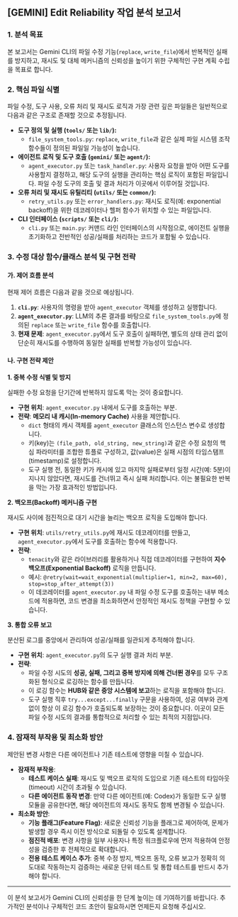 ## **[GEMINI] Edit Reliability 작업 분석 보고서**

### **1. 분석 목표**

본 보고서는 Gemini CLI의 파일 수정 기능(`replace`, `write_file`)에서 반복적인 실패를 방지하고, 재시도 및 대체 메커니즘의 신뢰성을 높이기 위한 구체적인 구현 계획 수립을 목표로 합니다.

### **2. 핵심 파일 식별**

파일 수정, 도구 사용, 오류 처리 및 재시도 로직과 가장 관련 깊은 파일들은 일반적으로 다음과 같은 구조로 존재할 것으로 추정됩니다.

* **도구 정의 및 실행 (`tools/` 또는 `lib/`):**
    * `file_system_tools.py`: `replace`, `write_file`과 같은 실제 파일 시스템 조작 함수들이 정의된 파일일 가능성이 높습니다.
* **에이전트 로직 및 도구 호출 (`gemini/` 또는 `agent/`):**
    * `agent_executor.py` 또는 `task_handler.py`: 사용자 요청을 받아 어떤 도구를 사용할지 결정하고, 해당 도구의 실행을 관리하는 핵심 로직이 포함된 파일입니다. 파일 수정 도구의 호출 및 결과 처리가 이곳에서 이루어질 것입니다.
* **오류 처리 및 재시도 유틸리티 (`utils/` 또는 `common/`):**
    * `retry_utils.py` 또는 `error_handlers.py`: 재시도 로직(예: exponential backoff)을 위한 데코레이터나 헬퍼 함수가 위치할 수 있는 파일입니다.
* **CLI 인터페이스 (`scripts/` 또는 `cli/`):**
    * `cli.py` 또는 `main.py`: 커맨드 라인 인터페이스의 시작점으로, 에이전트 실행을 초기화하고 전반적인 성공/실패를 처리하는 코드가 포함될 수 있습니다.

### **3. 수정 대상 함수/클래스 분석 및 구현 전략**

#### **가. 제어 흐름 분석**

현재 제어 흐름은 다음과 같을 것으로 예상됩니다.

1.  **`cli.py`**: 사용자의 명령을 받아 `agent_executor` 객체를 생성하고 실행합니다.
2.  **`agent_executor.py`**: LLM의 추론 결과를 바탕으로 `file_system_tools.py`에 정의된 `replace` 또는 `write_file` 함수를 호출합니다.
3.  **현재 문제**: `agent_executor.py`에서 도구 호출이 실패하면, 별도의 상태 관리 없이 단순히 재시도를 수행하여 동일한 실패를 반복할 가능성이 있습니다.

#### **나. 구현 전략 제안**

**1. 중복 수정 식별 및 방지**

실패한 수정 요청을 단기간에 반복하지 않도록 막는 것이 중요합니다.

* **구현 위치**: `agent_executor.py` 내에서 도구를 호출하는 부분.
* **전략**: **메모리 내 캐시(In-memory Cache)** 사용을 제안합니다.
    * `dict` 형태의 캐시 객체를 `agent_executor` 클래스의 인스턴스 변수로 생성합니다.
    * 키(key)는 `(file_path, old_string, new_string)`과 같은 수정 요청의 핵심 파라미터를 조합한 튜플로 구성하고, 값(value)은 실패 시점의 타임스탬프(timestamp)로 설정합니다.
    * 도구 실행 전, 동일한 키가 캐시에 있고 마지막 실패로부터 일정 시간(예: 5분)이 지나지 않았다면, 재시도를 건너뛰고 즉시 실패 처리합니다. 이는 불필요한 반복을 막는 가장 효과적인 방법입니다.

**2. 백오프(Backoff) 메커니즘 구현**

재시도 사이에 점진적으로 대기 시간을 늘리는 백오프 로직을 도입해야 합니다.

* **구현 위치**: `utils/retry_utils.py`에 재시도 데코레이터를 만들고, `agent_executor.py`에서 도구를 호출하는 함수에 적용합니다.
* **전략**:
    * `tenacity`와 같은 라이브러리를 활용하거나 직접 데코레이터를 구현하여 **지수 백오프(Exponential Backoff)** 로직을 만듭니다.
    * 예시: `@retry(wait=wait_exponential(multiplier=1, min=2, max=60), stop=stop_after_attempt(3))`
    * 이 데코레이터를 `agent_executor.py` 내 파일 수정 도구를 호출하는 내부 메소드에 적용하면, 코드 변경을 최소화하면서 안정적인 재시도 정책을 구현할 수 있습니다.

**3. 통합 오류 보고**

분산된 로그를 중앙에서 관리하여 성공/실패를 일관되게 추적해야 합니다.

* **구현 위치**: `agent_executor.py`의 도구 실행 결과 처리 부분.
* **전략**:
    * 파일 수정 시도의 **성공, 실패, 그리고 중복 방지에 의해 건너뛴 경우**를 모두 구조화된 형식으로 로깅하는 함수를 만듭니다.
    * 이 로깅 함수는 **HUB와 같은 중앙 시스템에 보고**하는 로직을 포함해야 합니다.
    * 도구 실행 직후 `try...except...finally` 구문을 사용하여, 성공 여부와 관계없이 항상 이 로깅 함수가 호출되도록 보장하는 것이 중요합니다. 이곳이 모든 파일 수정 시도의 결과를 통합적으로 처리할 수 있는 최적의 지점입니다.

### **4. 잠재적 부작용 및 최소화 방안**

제안된 변경 사항은 다른 에이전트나 기존 테스트에 영향을 미칠 수 있습니다.

* **잠재적 부작용**:
    * **테스트 케이스 실패**: 재시도 및 백오프 로직의 도입으로 기존 테스트의 타임아웃(timeout) 시간이 초과될 수 있습니다.
    * **다른 에이전트 동작 변경**: 만약 다른 에이전트(예: Codex)가 동일한 도구 실행 모듈을 공유한다면, 해당 에이전트의 재시도 동작도 함께 변경될 수 있습니다.
* **최소화 방안**:
    * **기능 플래그(Feature Flag)**: 새로운 신뢰성 기능을 플래그로 제어하여, 문제가 발생할 경우 즉시 이전 방식으로 되돌릴 수 있도록 설계합니다.
    * **점진적 배포**: 변경 사항을 일부 사용자나 특정 워크플로우에 먼저 적용하여 안정성을 검증한 후 전체적으로 확대합니다.
    * **전용 테스트 케이스 추가**: 중복 수정 방지, 백오프 동작, 오류 보고가 정확히 의도대로 작동하는지 검증하는 새로운 단위 테스트 및 통합 테스트를 반드시 추가해야 합니다.

---

이 분석 보고서가 Gemini CLI의 신뢰성을 한 단계 높이는 데 기여하기를 바랍니다. 추가적인 분석이나 구체적인 코드 초안이 필요하시면 언제든지 요청해 주십시오.